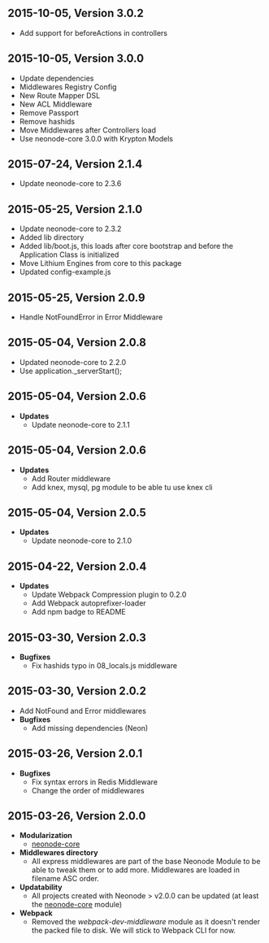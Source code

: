## 2015-10-05, Version 3.0.2
 - Add support for beforeActions in controllers

## 2015-10-05, Version 3.0.0
 - Update dependencies
 - Middlewares Registry Config
 - New Route Mapper DSL
 - New ACL Middleware
 - Remove Passport
 - Remove hashids
 - Move Middlewares after Controllers load
 - Use neonode-core 3.0.0 with Krypton Models

## 2015-07-24, Version 2.1.4

- Update neonode-core to 2.3.6

## 2015-05-25, Version 2.1.0

- Update neonode-core to 2.3.2
- Added lib directory
- Added lib/boot.js, this loads after core bootstrap and before the Application Class is initialized
- Move Lithium Engines from core to this package
- Updated config-example.js

## 2015-05-25, Version 2.0.9

- Handle NotFoundError in Error Middleware

## 2015-05-04, Version 2.0.8

- Updated neonode-core to 2.2.0
- Use application._serverStart();

## 2015-05-04, Version 2.0.6

- **Updates**
     - Update neonode-core to 2.1.1


## 2015-05-04, Version 2.0.6

- **Updates**
     - Add Router middleware
     - Add knex, mysql, pg module to be able tu use knex cli


## 2015-05-04, Version 2.0.5

- **Updates**
     - Update neonode-core to 2.1.0


## 2015-04-22, Version 2.0.4

- **Updates**
     - Update Webpack Compression plugin to 0.2.0
     - Add Webpack autoprefixer-loader
     - Add npm badge to README


## 2015-03-30, Version 2.0.3

- **Bugfixes**
     - Fix hashids typo in 08_locals.js middleware

## 2015-03-30, Version 2.0.2

- Add NotFound and Error middlewares
- **Bugfixes**
     - Add missing dependencies (Neon)


## 2015-03-26, Version 2.0.1

- **Bugfixes**
     - Fix syntax errors in Redis Middleware
     - Change the order of middlewares


## 2015-03-26, Version 2.0.0

 - **Modularization**
     - [neonode-core](https://github.com/sgarza/neonode-core)
 - **Middlewares directory**
     - All express middlewares are part of the base Neonode Module to be able to tweak them or to add more. Middlewares are loaded in filename ASC order.
 - **Updatability**
     - All projects created with Neonode > v2.0.0 can be updated (at least the [neonode-core](https://github.com/sgarza/neonode-core) module)
 - **Webpack**
     - Removed the *webpack-dev-middleware* module as it doesn't render the packed file to disk. We will stick to Webpack CLI for now.
